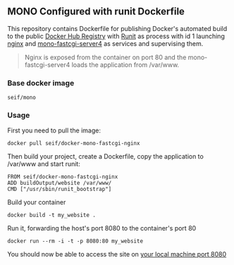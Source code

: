 ## MONO Configured with runit Dockerfile

This repository contains Dockerfile for publishing Docker's automated build to the public [Docker Hub Registry](https://registry.hub.docker.com/) with [Runit](http://smarden.org/runit/) as process with id 1 launching [nginx](http://wiki.nginx.org/Main) and [mono-fastcgi-server4](http://www.mono-project.com/docs/web/fastcgi/) as services and supervising them.

> Nginx is exposed from the container on port 80 and the mono-fastcgi-server4 loads the application from /var/www.

### Base docker image

    seif/mono

### Usage

First you need to pull the image:

    docker pull seif/docker-mono-fastcgi-nginx

Then build your project, create a Dockerfile, copy the application to /var/www and start runit:

    FROM seif/docker-mono-fastcgi-nginx
    ADD buildOutput/website /var/www/
    CMD ["/usr/sbin/runit_bootstrap"]

Build your container

    docker build -t my_website .

Run it, forwarding the host's port 8080 to the container's port 80

    docker run --rm -i -t -p 8080:80 my_website

You should now be able to access the site on [your local machine port 8080](http://localhost:8080/)
